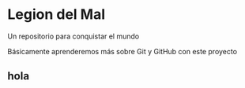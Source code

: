 # Legion del Mal
Un repositorio para conquistar el mundo

Básicamente aprenderemos más sobre Git y GitHub con este proyecto

## hola
